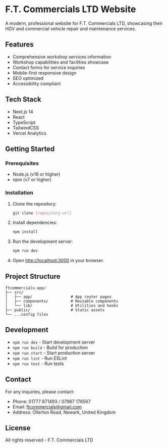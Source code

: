 # F.T. Commercials LTD Website

A modern, professional website for F.T. Commercials LTD, showcasing their HGV and commercial vehicle repair and maintenance services.

## Features

- Comprehensive workshop services information
- Workshop capabilities and facilities showcase
- Contact forms for service inquiries
- Mobile-first responsive design
- SEO optimized
- Accessibility compliant

## Tech Stack

- Next.js 14
- React
- TypeScript
- TailwindCSS
- Vercel Analytics

## Getting Started

### Prerequisites

- Node.js (v18 or higher)
- npm (v7 or higher)

### Installation

1. Clone the repository:

   ```bash
   git clone [repository-url]
   ```

2. Install dependencies:

   ```bash
   npm install
   ```

3. Run the development server:

   ```bash
   npm run dev
   ```

4. Open [http://localhost:3000](http://localhost:3000) in your browser.

## Project Structure

```
ftcommercials-app/
├── src/
│   ├── app/                 # App router pages
│   ├── components/          # Reusable components
│   └── lib/                 # Utilities and hooks
├── public/                  # Static assets
└── ...config files
```

## Development

- `npm run dev` - Start development server
- `npm run build` - Build for production
- `npm run start` - Start production server
- `npm run lint` - Run ESLint
- `npm run test` - Run tests

## Contact

For any inquiries, please contact:

- Phone: 01777 871493 / 07967 176567
- Email: ftcommercials@gmail.com
- Address: Ollerton Road, Newark, United Kingdom

## License

All rights reserved - F.T. Commercials LTD
